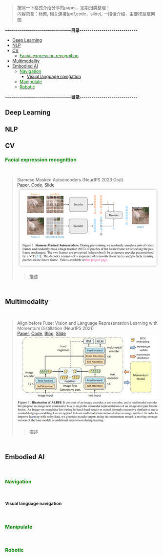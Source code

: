 

> 按照一下格式介绍分享的paper，定期归类整理！  
内容包含：标题, 相关连接(pdf,code，silde), 一段话介绍，主要模型框架图


**---------------------------------目录-----------------------------**

<!-- TOC -->
  * [Deep Learning](#deep-learning)
  * [NLP](#nlp)
  * [CV](#cv)
    * [<font color=Green> Facial expression recognition</font>](#font-colorgreen-facial-expression-recognitionfont)
  * [Multimodality](#multimodality)
  * [Embodied AI](#embodied-ai)
    * [<font color=Green> Navigation </font>](#font-colorgreen-navigation-font-)
      * [Visual language navigation](#visual-language-navigation)
    * [<font color=Green> Manipulate </font>](#font-colorgreen-manipulate-font-)
    * [<font color=Green> Robotic </font>](#font-colorgreen-robotic-font-)
<!-- TOC -->

**---------------------------------目录-----------------------------**

## Deep Learning

## NLP

## CV

### <font color=Green> Facial expression recognition</font>
&nbsp;
> Siamese Masked Autoencoders (NeurIPS 2023 Oral)  
> [Paper](https://siam-mae-video.github.io/resources/paper.pdf), 
> [Code](https://siam-mae-video.github.io/),
> [Slide](Slide/2023.10.20-SiamMAE-陈银.pptx)
> ![img.png](Images/img.png)
>> 描述

&nbsp;





## Multimodality
&nbsp;

> Align before Fuse: Vision and Language
Representation Learning with Momentum Distillation (NeurIPS 2021)  
> [Paper](https://arxiv.org/abs/2107.07651), 
> [Code](https://github.com/salesforce/ALBEF),
> [Blog](https://blog.salesforceairesearch.com/align-before-fuse/),
> [Slide](Slide/2023.10.20-SiamMAE-陈银.pptx)
> ![img.png](Images/albef.png)
>> 描述

&nbsp;


## Embodied AI
&nbsp;
### <font color=Green> Navigation </font> 
&nbsp;
#### Visual language navigation


&nbsp;
### <font color=Green> Manipulate </font> 
&nbsp;

### <font color=Green> Robotic </font> 
&nbsp;
